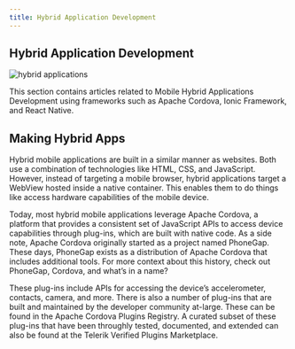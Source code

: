 ```yaml
---
title: Hybrid Application Development
---
```

## Hybrid Application Development

<img src="https://preview.ibb.co/chfPGv/Whats_App_Image_2017_09_11_at_12_48_41_PM.jpg" alt="hybrid applications" border="0">

This section contains articles related to Mobile Hybrid Applications Development using frameworks such as Apache Cordova, Ionic Framework, and React Native.

## Making Hybrid Apps

Hybrid mobile applications are built in a similar manner as websites. Both use a combination of technologies like HTML, CSS, and JavaScript. However, instead of targeting a mobile browser, hybrid applications target a WebView hosted inside a native container. This enables them to do things like access hardware capabilities of the mobile device.

Today, most hybrid mobile applications leverage Apache Cordova, a platform that provides a consistent set of JavaScript APIs to access device capabilities through plug-ins, which are built with native code. As a side note, Apache Cordova originally started as a project named PhoneGap. These days, PhoneGap exists as a distribution of Apache Cordova that includes additional tools. For more context about this history, check out PhoneGap, Cordova, and what’s in a name?

These plug-ins include APIs for accessing the device’s accelerometer, contacts, camera, and more. There is also a number of plug-ins that are built and maintained by the developer community at-large. These can be found in the Apache Cordova Plugins Registry. A curated subset of these plug-ins that have been throughly tested, documented, and extended can also be found at the Telerik Verified Plugins Marketplace.
